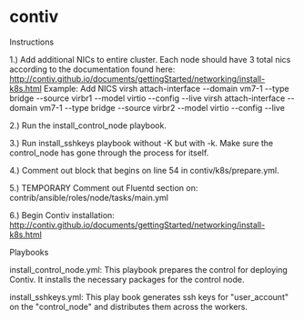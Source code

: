 # contiv


Instructions

1.) Add additional NICs to entire cluster.  Each node should have 3 total nics according to the documentation found here:
http://contiv.github.io/documents/gettingStarted/networking/install-k8s.html
Example:
Add NICS
virsh attach-interface --domain vm7-1 --type bridge --source virbr1 --model virtio --config --live
virsh attach-interface --domain vm7-1 --type bridge --source virbr2 --model virtio --config --live


2.) Run the install_control_node playbook.

3.) Run install_sshkeys playbook without -K but with -k.  Make sure the control_node has gone through the process for itself.

4.) Comment out block that begins on line 54 in contiv/k8s/prepare.yml.

5.) TEMPORARY
Comment out Fluentd section on:
contrib/ansible/roles/node/tasks/main.yml

6.) Begin Contiv installation:
http://contiv.github.io/documents/gettingStarted/networking/install-k8s.html



Playbooks

install_control_node.yml:
This playbook prepares the control for deploying Contiv.  It installs the necessary packages for the control node.

install_sshkeys.yml:
This play book generates ssh keys for "user_account" on the "control_node" and distributes them across the workers.
